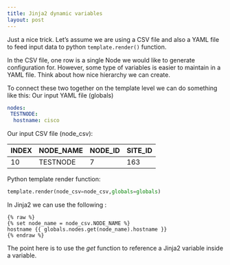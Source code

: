 ```yaml
---
title: Jinja2 dynamic variables
layout: post
---
```

Just a nice trick. Let’s assume we are using a CSV file and also a YAML file to feed input data to python `template.render()` function. 

In the CSV file, one row is a single Node we would like to generate configuration for. However, some type of variables is easier to maintain in a YAML file. Think about how nice hierarchy we can create. 

To connect these two together on the template level we can do something like this:
Our input YAML file (globals)
```yaml
nodes:
 TESTNODE:
  hostname: cisco
```
Our input CSV file (node\_csv):

INDEX|NODE_NAME|NODE_ID|SITE_ID
---|---|---|---
10|TESTNODE|7|163

Python template render function: 
```python
template.render(node_csv=node_csv,globals=globals)
```

In Jinja2 we can use the following :

```jinja
{% raw %}
{% set node_name = node_csv.NODE_NAME %}
hostname {{ globals.nodes.get(node_name).hostname }}
{% endraw %}
```

The point here is to use the _get_ function to reference a Jinja2 variable inside a variable. 